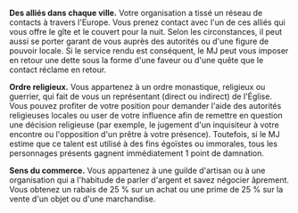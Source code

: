 ﻿---
id: group_talents_fr.md#ordre-ou-organisation
name: Ordre ou organisation
---

**Des alliés dans chaque ville.** Votre organisation a tissé un réseau de contacts à travers l'Europe. Vous prenez contact avec l'un de ces alliés qui vous offre le gîte et le couvert pour la nuit. Selon les circonstances, il peut aussi se porter garant de vous auprès des autorités ou d'une figure de pouvoir locale. Si le service rendu est conséquent, le MJ peut vous imposer en retour une dette sous la forme d'une faveur ou d'une quête que le contact réclame en retour.

**Ordre religieux.** Vous appartenez à un ordre monastique, religieux ou guerrier, qui fait de vous un représentant (direct ou indirect) de l'Église. Vous pouvez profiter de votre position pour demander l'aide des autorités religieuses locales ou user de votre influence afin de remettre en question une décision religieuse (par exemple, le jugement d'un inquisiteur à votre encontre ou l'opposition d'un prêtre à votre présence). Toutefois, si le MJ estime que ce talent est utilisé à des fins égoïstes ou immorales, tous les personnages présents gagnent immédiatement 1 point de damnation.

**Sens du commerce.** Vous appartenez à une guilde d'artisan ou à une organisation qui a l'habitude de parler d'argent et savez négocier âprement. Vous obtenez un rabais de 25 % sur un achat ou une prime de 25 % sur la vente d'un objet ou d'une marchandise.

